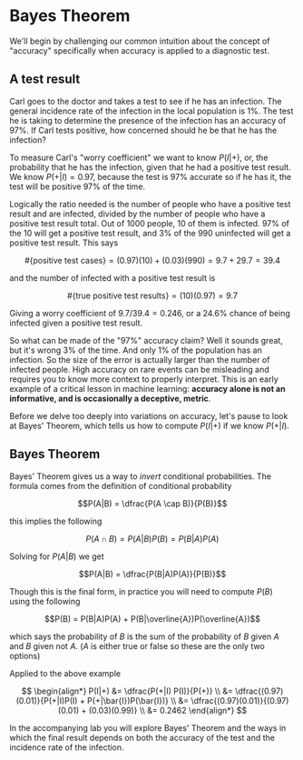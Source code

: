 # Bayes Theorem

We'll begin by challenging our common intuition about the concept of "accuracy" specifically when accuracy is applied to a diagnostic test.

## A test result

Carl goes to the doctor and takes a test to see if he has an infection. The general incidence rate of the infection in the local population is 1%. The test he is taking to determine the presence of the infection has an accuracy of 97%. If Carl tests positive, how concerned should he be that he
has the infection?

To measure Carl's "worry coefficient" we want to know $P(I | +)$, or, the probability that he has the infection, given that he had
a positive test result. We know $P( + | I) = 0.97$, because the test is 97% accurate so if he has it, the test will be positive 97% of the time.

Logically the ratio needed is the number of people who have a positive test result and are infected, divided by the number of people who have a positive test result total. Out of 1000 people, 10 of them is infected. 97% of the 10 will get a positive test result, and 3% of the 990 uninfected will get a positive test result. This says

$$\#\{\textrm{positive test cases}\} = (0.97)(10) + (0.03)(990) = 9.7+29.7 = 39.4$$

and the number of infected with a positive test result is

$$\#\{\textrm{true positive test results}\} = (10)(0.97) = 9.7$$

Giving a worry coefficient of $9.7/39.4=0.246$, or a 24.6\% chance of being infected given a positive test result.

So what can be made of the "97%" accuracy claim? Well it sounds great, but it's wrong 3% of the time. And only 1% of the population has an infection. So the size of the error is actually larger than the number of infected people. High accuracy on rare events can be misleading and requires you to know more context to properly interpret. This is an early example of a critical lesson in machine learning: **accuracy alone is not an informative, and is occasionally a deceptive, metric**.

Before we delve too deeply into variations on accuracy, let's pause to look at Bayes' Theorem, which tells us how to compute $P(I|+)$ if we know $P(+|I)$.

## Bayes Theorem
Bayes' Theorem gives us a way to *invert* conditional probabilities. The formula comes from the definition of conditional probability

$$P(A|B) = \dfrac{P(A \cap B)}{P(B)}$$

this implies the following

$$P(A \cap B) = P(A|B)P(B) = P(B|A)P(A)$$

Solving for $P(A|B)$ we get

$$P(A|B) = \dfrac{P(B|A)P(A)}{P(B)}$$

Though this is the final form, in practice you will need to compute $P(B)$ using the following

$$P(B) = P(B|A)P(A) + P(B|\overline{A})P(\overline{A})$$

which says the probability of $B$ is the sum of the probability of $B$ given $A$ and $B$ given not $A$. ($A$ is either true or false so these are the only two options)

Applied to the above example

$$
\begin{align*}
P(I|+) &= \dfrac{P(+|I) P(I)}{P(+)} \\
       &= \dfrac{(0.97)(0.01)}{P(+|I)P(I) + P(+|\bar{I})P(\bar{I})} \\
			 			 &= \dfrac{(0.97)(0.01)}{(0.97)(0.01) + (0.03)(0.99)} \\
			 &= 0.2462
\end{align*}
$$

In the accompanying lab you will explore Bayes' Theorem and the ways in which the
final result depends on both the accuracy of the test and the incidence rate of the infection.
